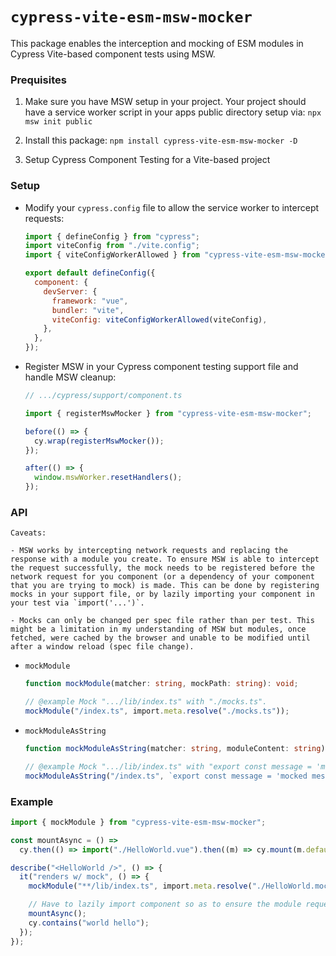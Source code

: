 # `cypress-vite-esm-msw-mocker`

This package enables the interception and mocking of ESM modules in Cypress Vite-based component tests using MSW.

### Prequisites

1. Make sure you have MSW setup in your project. Your project should have a service worker script in your apps public directory setup via: `npx msw init public`

2. Install this package: `npm install cypress-vite-esm-msw-mocker -D`

3. Setup Cypress Component Testing for a Vite-based project

### Setup

- Modify your `cypress.config` file to allow the service worker to intercept requests:

  ```javascript
  import { defineConfig } from "cypress";
  import viteConfig from "./vite.config";
  import { viteConfigWorkerAllowed } from "cypress-vite-esm-msw-mocker/node";

  export default defineConfig({
    component: {
      devServer: {
        framework: "vue",
        bundler: "vite",
        viteConfig: viteConfigWorkerAllowed(viteConfig),
      },
    },
  });
  ```

- Register MSW in your Cypress component testing support file and handle MSW cleanup:

  ```javascript
  // .../cypress/support/component.ts

  import { registerMswMocker } from "cypress-vite-esm-msw-mocker";

  before(() => {
    cy.wrap(registerMswMocker());
  });

  after(() => {
    window.mswWorker.resetHandlers();
  });
  ```

### API

    Caveats:

    - MSW works by intercepting network requests and replacing the response with a module you create. To ensure MSW is able to intercept the request successfully, the mock needs to be registered before the network request for you component (or a dependency of your component that you are trying to mock) is made. This can be done by registering mocks in your support file, or by lazily importing your component in your test via `import('...')`.

    - Mocks can only be changed per spec file rather than per test. This might be a limitation in my understanding of MSW but modules, once fetched, were cached by the browser and unable to be modified until after a window reload (spec file change).

- `mockModule`

  ```typescript
  function mockModule(matcher: string, mockPath: string): void;

  // @example Mock ".../lib/index.ts" with "./mocks.ts".
  mockModule("/index.ts", import.meta.resolve("./mocks.ts"));
  ```

- `mockModuleAsString`

  ```typescript
  function mockModuleAsString(matcher: string, moduleContent: string): void;

  // @example Mock ".../lib/index.ts" with "export const message = 'mocked message'".
  mockModuleAsString("/index.ts", `export const message = 'mocked message'`);
  ```

### Example

```typescript
import { mockModule } from "cypress-vite-esm-msw-mocker";

const mountAsync = () =>
  cy.then(() => import("./HelloWorld.vue").then((m) => cy.mount(m.default)));

describe("<HelloWorld />", () => {
  it("renders w/ mock", () => {
    mockModule("**/lib/index.ts", import.meta.resolve("./HelloWorld.mocks.ts"));

    // Have to lazily import component so as to ensure the module request occurs after the module is mocked.
    mountAsync();
    cy.contains("world hello");
  });
});
```
